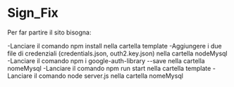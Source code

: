 # Sign_Fix

Per far partire il sito bisogna: 

-Lanciare il comando npm install nella cartella template
-Aggiungere i due file di credenziali (credentials.json, outh2.key.json) nella cartella nodeMysql
-Lanciare il comando npm i google-auth-library --save nella cartella nomeMysql
-Lanciare il comando npm run start nella cartella template
-Lanciare il comando node server.js nella cartella nomeMysql
